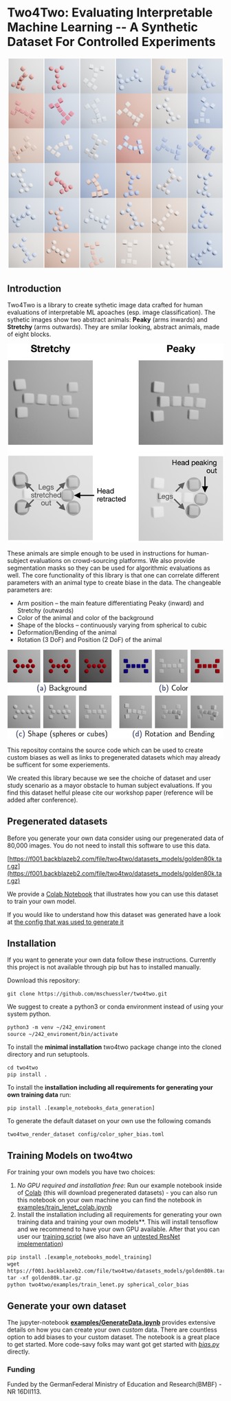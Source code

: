 # Two4Two: Evaluating Interpretable Machine Learning -- A Synthetic Dataset For Controlled Experiments
![example_images_with_color_bias](examples/images/colorbiased_examples.png)

## Introduction
Two4Two is a library to create sythetic image data crafted for human evaluations of interpretable ML apoaches (esp. image classification).
The sythetic images show two abstract animals: **Peaky** (arms inwards) and **Stretchy** (arms outwards). They are smilar looking, abstract animals, made of eight blocks.

![peaky_and_strecthy](examples/images/peaky_stretchy.png)

These animals are simple enough to be used in instructions for human-subject evaluations on crowd-sourcing platforms. We also provide segmentation masks so they can be used for algorithmic evaluations as well. The core functionality of this library is that one can correlate different parameters with an animal type to create biase in the data. The changeable parameters are:
- Arm position – the main feature differentiating Peaky (inward) and Stretchy (outwards)
- Color of the animal and color of the background
- Shape of the blocks – continuously varying from
spherical to cubic
- Deformation/Bending of the animal
- Rotation (3 DoF) and Position (2 DoF) of the animal

![variation](examples/images/variations.png)


This repositoy contains the source code which can be used to create custom biases as well as links to pregenerated datasets which may already be sufficent for some experiements.

We created this library because we see the choiche of dataset and user study scenario as a mayor obstacle to human subject evaluations.
If you find this dataset helful please cite our workshop paper (reference will be added after conference).

## Pregenerated datasets
Before you generate your own data consider using our pregenerated data of 80,000 images. You do not need to install this software to use this data.

[https://f001.backblazeb2.com/file/two4two/datasets_models/golden80k.tar.gz](https://f001.backblazeb2.com/file/two4two/datasets_models/golden80k.tar.gz)

We provide a [Colab Notebook](https://colab.research.google.com/drive/1-_sp1_eCc1ToeTQRxrXxGzaW-FLbGHxN?usp=sharing) that illustrates how you can use this dataset to train your own model.

If you would like to understand how this dataset was generated have a look at [the config that was used to generate it](config/color_spher_bias.toml)

## Installation
If you want to generate your own data follow these instructions.
Currently this project is not available through pip but has to installed manually.

Download this repository:

```git
git clone https://github.com/mschuessler/two4two.git

```

We suggest to create a python3 or conda environment instead of using your system python.

```
python3 -m venv ~/242_enviroment
source ~/242_enviroment/bin/activate
```

To install the **minimal installation** two4two package change into the cloned directory and run setuptools.

```
cd two4two
pip install .
```

To install the **installation including all requirements for generating your own training data** run:
```
pip install .[example_notebooks_data_generation]
```

To generate the default dataset on your own use the following comands
```
two4two_render_dataset config/color_spher_bias.toml
```

## Training Models on two4two
For training your own models you have two choices:
1) *No GPU required and installation free*: Run our example notebook inside of [Colab](https://colab.research.google.com/drive/1-_sp1_eCc1ToeTQRxrXxGzaW-FLbGHxN?usp=sharing) (this will download pregenerated datasets) - you can also run this notebook on your own machine you can find the notebook in [examples/train_lenet_colab.ipynb](examples/train_lenet_colab.ipynb)
2) Install the installation including all requirements for generating your own training data and training your own models**. This will install tensoflow and we recommend to have your own GPU available. After that you can user our [training script](examples/train_lenet.py) (we also have an [untested ResNet implementation](examples/train_resnet.py))
```
pip install .[example_notebooks_model_training]
wget https://f001.backblazeb2.com/file/two4two/datasets_models/golden80k.tar.gz
tar -xf golden80k.tar.gz
python two4two/examples/train_lenet.py spherical_color_bias
```

## Generate your own dataset
The jupyter-notebook **[examples/GenerateData.ipynb](examples/GenerateData.ipynb)** provides extensive details on how you can create your own *custom* data.
There are countless option to add biases to your custom dataset. The notebook is a great place to get started.
More code-savy folks may want got get started with *[bias.py](two4two/bias.py)* directly.


### Funding
Funded by the GermanFederal Ministry of Education and Research(BMBF) - NR 16DII113.
